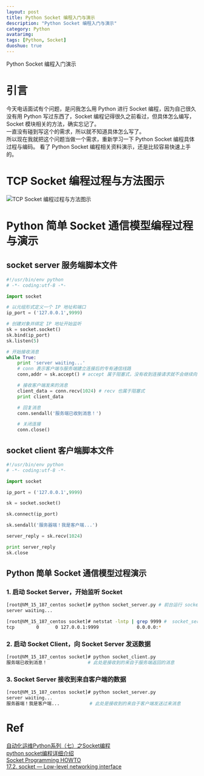 ```yaml
---
layout: post
title: Python Socket 编程入门与演示
description: "Python Socket 编程入门与演示"
category: Python
avatarimg:
tags: [Python, Socket]
duoshuo: true
---
```



Python Socket 编程入门演示

# 引言
今天电话面试有个问题，是问我怎么用 Python 进行 Socket 编程，因为自己很久没有用 Python 写过东西了，Socket 编程记得很久之前看过，但具体怎么编写，Socket 模块相关的方法，确实忘记了。  
一直没有碰到写这个的需求，所以就不知道具体怎么写了。  
所以现在我就把这个问题当做一个需求，重新学习一下 Python Socket 编程具体过程与编码。
看了 Python Socket 编程相关资料演示，还是比较容易快速上手的。

# TCP Socket 编程过程与方法图示

![TCP Socket 编程过程与方法图示](http://s3.51cto.com/wyfs02/M01/8A/DD/wKiom1g9Z5iS1tf9AAFr9XDUJts955.png)  

# Python 简单 Socket 通信模型编程过程与演示


## socket server 服务端脚本文件

```python
#!/usr/bin/env python
# -*- coding:utf-8 -*-

import socket

# 以元组形式定义一个 IP 地址和端口
ip_port = ('127.0.0.1',9999)

# 创建对象并绑定 IP 地址开始监听
sk = socket.socket()
sk.bind(ip_port)
sk.listen(5)

# 开始接收消息
while True:
    print 'server waiting...'
    # conn 表示客户端与服务端建立连接后的专有通信线路
    conn,addr = sk.accept() # accept 属于阻塞式，没有收到连接请求就不会继续向下运行

    # 接收客户端发来的消息
    client_data = conn.recv(1024) # recv 也属于阻塞式
    print client_data

    # 回复消息
    conn.sendall('服务端已收到消息！')

    # 关闭连接
    conn.close()
```

## socket client 客户端脚本文件

```python
#!/usr/bin/env python
# -*- coding:utf-8 -*-

import socket

ip_port = ('127.0.0.1',9999)

sk = socket.socket()

sk.connect(ip_port)

sk.sendall('服务器端！我是客户端...')

server_reply = sk.recv(1024)

print server_reply
sk.close

```    

## Python 简单 Socket 通信模型过程演示

### 1. 启动 Socket Server，开始监听 Socket
```bash
[root@VM_15_187_centos socket]# python socket_server.py # 前台运行 socket_server.py, 开始监听 Socket 端口
server waiting...

[root@VM_15_187_centos socket]# netstat -lntp | grep 9999 #  socket_server 监听 Socket IP 和端口为 127.0.0.1:9999
tcp        0      0 127.0.0.1:9999              0.0.0.0:*                   LISTEN      17411/python  
```    

### 2. 启动 Socket Client，向 Socket Server 发送数据

```bash
[root@VM_15_187_centos socket]# python socket_client.py 
服务端已收到消息！				# 此处是接收到的来自于服务端返回的消息
```    

### 3. Socket Server 接收到来自客户端的数据

```bash
[root@VM_15_187_centos socket]# python socket_server.py 
server waiting...
服务器端！我是客户端...			# 此处是接收到的来自于客户端发送过来消息

```    

# Ref
[自动化运维Python系列（七）之Socket编程](http://lilongzi.blog.51cto.com/5519072/1877897)  
[python socket编程详细介绍](http://yangrong.blog.51cto.com/6945369/1339593)  
[Socket Programming HOWTO](https://docs.python.org/2/howto/sockets.html)  
[17.2. socket — Low-level networking interface](https://docs.python.org/2/library/socket.html)  

